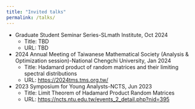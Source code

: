 ```yaml
---
title: "Invited talks"
permalink: /talks/
---
```

- Graduate Student Seminar Series-SLmath Institute, Oct 2024
  - Title: TBD
  - URL: TBD
- 2024 Annual Meeting of Taiwanese Mathematical Society (Analysis & Optimization session)-National Chengchi University, Jan 2024
  - Title: Hadamard product of random matrices and their limiting spectral distributions
  - URL: https://2024tms.tms.org.tw/
-	2023 Symposium for Young Analysts-NCTS, Jun 2023
    - Title: Limit Theorem of Hadamard Product Random Matrices
    - URL: https://ncts.ntu.edu.tw/events_2_detail.php?nid=395
  
